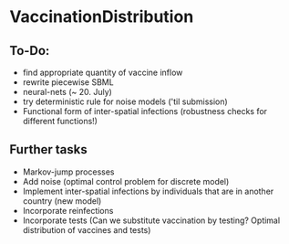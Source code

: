 # VaccinationDistribution


## To-Do:
- find appropriate quantity of vaccine inflow
- rewrite piecewise SBML
- neural-nets (~ 20. July)
- try deterministic rule for noise models ('til submission)
- Functional form of inter-spatial infections (robustness checks for different functions!)


## Further tasks 

- Markov-jump processes 
- Add noise (optimal control problem for discrete model)
- Implement inter-spatial infections by individuals that are in another country (new model)
- Incorporate reinfections
- Incorporate tests (Can we substitute vaccination by testing? Optimal distribution of vaccines and tests)
